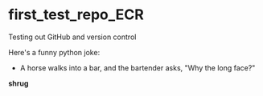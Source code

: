 # first_test_repo_ECR
Testing out GitHub and version control

Here's a funny python joke:

* A horse walks into a bar, and the bartender asks, "Why the long face?"

**shrug**

